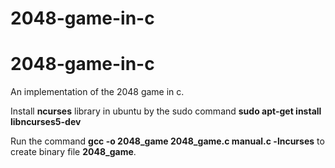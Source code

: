 # 2048-game-in-c
# 2048-game-in-c
An implementation of the 2048 game in c. 

Install **ncurses** library in ubuntu by the sudo command **sudo apt-get install libncurses5-dev**

Run the command **gcc -o 2048_game 2048_game.c manual.c -lncurses** to create binary file **2048_game**.
